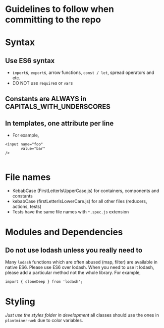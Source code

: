 # Guidelines to follow when committing to the repo

# Syntax

## Use ES6 syntax 
* `import`s, `export`s, arrow functions, `const / let`, spread operators and etc.
* DO NOT use `require`s or `var`s

## Constants are ALWAYS in CAPITALS_WITH_UNDERSCORES

## In templates, one attribute per line
* For example,

```
<input name="foo"
       value="bar"
/>
     
```

# File names

* KebabCase (FirstLetterIsUpperCase.js) for containers, components and constants
* kebabCase (firstLetterIsLowerCare.js) for all other files (reducers, actions, tests)
* Tests have the same file names with `*.spec.js` extension

# Modules and Dependencies
## Do not use lodash unless you really need to
Many `lodash` functions which are often abused (map, filter) are available in native ES6.
Please use ES6 over lodash. 
When you need to use it lodash, please add a particular method not the whole library.
For example,

```
import { cloneDeep } from 'lodash';

```

# Styling

*Just use the styles folder in development* all classes should use the ones in `plantminer-web` due to color variables.